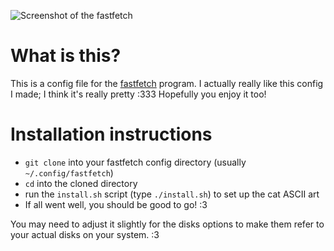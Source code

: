 ![Screenshot of the fastfetch](https://i.imgur.com/Kir9vvY.png)

# What is this?
This is a config file for the [fastfetch](https://github.com/fastfetch-cli/fastfetch) program.
I actually really like this config I made; I think it's really pretty :333 Hopefully you enjoy it
too!

# Installation instructions
+ `git clone` into your fastfetch config directory (usually `~/.config/fastfetch`)
+ `cd` into the cloned directory
+ run the `install.sh` script (type `./install.sh`) to set up the cat ASCII art
+ If all went well, you should be good to go! :3

You may need to adjust it slightly for the disks options to make them refer to your actual disks
on your system. :3

